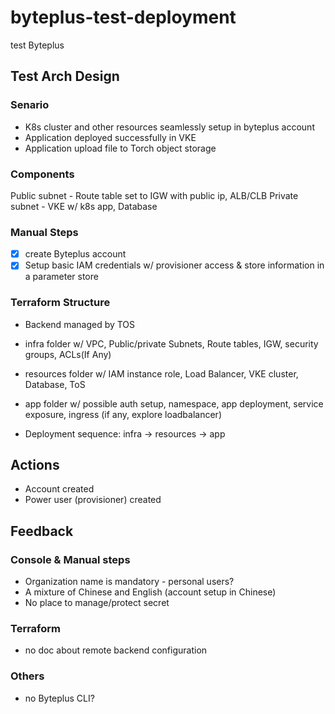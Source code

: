 # byteplus-test-deployment
test Byteplus

## Test Arch Design
### Senario
- K8s cluster and other resources seamlessly setup in byteplus account
- Application deployed successfully in VKE
- Application upload file to Torch object storage

### Components
Public subnet - Route table set to IGW with public ip, ALB/CLB
Private subnet - VKE w/ k8s app, Database

### Manual Steps
- [x] create Byteplus account
- [x] Setup basic IAM credentials w/ provisioner access & store information in a parameter store

### Terraform Structure
- Backend managed by TOS
- infra folder w/ VPC, Public/private Subnets, Route tables, IGW, security groups, ACLs(If Any)
- resources folder w/ IAM instance role, Load Balancer, VKE cluster, Database, ToS
- app folder w/ possible auth setup, namespace, app deployment, service exposure, ingress (if any, explore loadbalancer)

- Deployment sequence: infra -> resources -> app

## Actions
- Account created
- Power user (provisioner) created

## Feedback


### Console & Manual steps
- Organization name is mandatory - personal users?
- A mixture of Chinese and English (account setup in Chinese)
- No place to manage/protect secret


### Terraform
- no doc about remote backend configuration

### Others
- no Byteplus CLI?